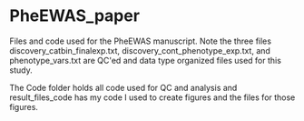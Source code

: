 # PheEWAS_paper
Files and code used for the PheEWAS manuscript. Note the three files discovery_catbin_finalexp.txt, discovery_cont_phenotype_exp.txt, and phenotype_vars.txt are QC'ed and data type organized files used for this study.

The Code folder holds all code used for QC and analysis and result_files_code has my code I used to create figures and the files for those figures.
